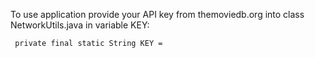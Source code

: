 To use application provide your API key from themoviedb.org into class NetworkUtils.java in variable KEY:

``` private final static String KEY =```